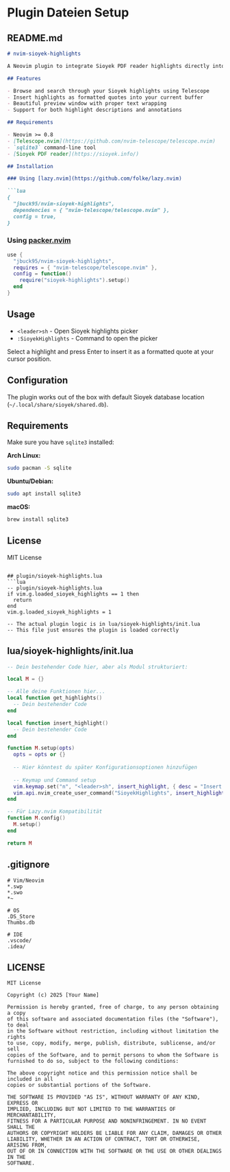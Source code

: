 # Plugin Dateien Setup

## README.md
```markdown
# nvim-sioyek-highlights

A Neovim plugin to integrate Sioyek PDF reader highlights directly into your editor.

## Features

- Browse and search through your Sioyek highlights using Telescope
- Insert highlights as formatted quotes into your current buffer
- Beautiful preview window with proper text wrapping
- Support for both highlight descriptions and annotations

## Requirements

- Neovim >= 0.8
- [Telescope.nvim](https://github.com/nvim-telescope/telescope.nvim)
- `sqlite3` command-line tool
- [Sioyek PDF reader](https://sioyek.info/)

## Installation

### Using [lazy.nvim](https://github.com/folke/lazy.nvim)

```lua
{
  "jbuck95/nvim-sioyek-highlights",
  dependencies = { "nvim-telescope/telescope.nvim" },
  config = true,
}
```

### Using [packer.nvim](https://github.com/wbthomason/packer.nvim)

```lua
use {
  "jbuck95/nvim-sioyek-highlights",
  requires = { "nvim-telescope/telescope.nvim" },
  config = function()
    require("sioyek-highlights").setup()
  end
}
```

## Usage

- `<leader>sh` - Open Sioyek highlights picker
- `:SioyekHighlights` - Command to open the picker

Select a highlight and press Enter to insert it as a formatted quote at your cursor position.

## Configuration

The plugin works out of the box with default Sioyek database location (`~/.local/share/sioyek/shared.db`).

## Requirements

Make sure you have `sqlite3` installed:

**Arch Linux:**
```bash
sudo pacman -S sqlite
```

**Ubuntu/Debian:**
```bash
sudo apt install sqlite3
```

**macOS:**
```bash
brew install sqlite3
```

## License

MIT License
```

## plugin/sioyek-highlights.lua
```lua
-- plugin/sioyek-highlights.lua
if vim.g.loaded_sioyek_highlights == 1 then
  return
end
vim.g.loaded_sioyek_highlights = 1

-- The actual plugin logic is in lua/sioyek-highlights/init.lua
-- This file just ensures the plugin is loaded correctly
```

## lua/sioyek-highlights/init.lua
```lua
-- Dein bestehender Code hier, aber als Modul strukturiert:

local M = {}

-- Alle deine Funktionen hier...
local function get_highlights()
  -- Dein bestehender Code
end

local function insert_highlight()
  -- Dein bestehender Code
end

function M.setup(opts)
  opts = opts or {}
  
  -- Hier könntest du später Konfigurationsoptionen hinzufügen
  
  -- Keymap und Command setup
  vim.keymap.set("n", "<leader>sh", insert_highlight, { desc = "Insert Sioyek Highlight" })
  vim.api.nvim_create_user_command("SioyekHighlights", insert_highlight, {})
end

-- Für Lazy.nvim Kompatibilität
function M.config()
  M.setup()
end

return M
```

## .gitignore
```gitignore
# Vim/Neovim
*.swp
*.swo
*~

# OS
.DS_Store
Thumbs.db

# IDE
.vscode/
.idea/
```

## LICENSE
```
MIT License

Copyright (c) 2025 [Your Name]

Permission is hereby granted, free of charge, to any person obtaining a copy
of this software and associated documentation files (the "Software"), to deal
in the Software without restriction, including without limitation the rights
to use, copy, modify, merge, publish, distribute, sublicense, and/or sell
copies of the Software, and to permit persons to whom the Software is
furnished to do so, subject to the following conditions:

The above copyright notice and this permission notice shall be included in all
copies or substantial portions of the Software.

THE SOFTWARE IS PROVIDED "AS IS", WITHOUT WARRANTY OF ANY KIND, EXPRESS OR
IMPLIED, INCLUDING BUT NOT LIMITED TO THE WARRANTIES OF MERCHANTABILITY,
FITNESS FOR A PARTICULAR PURPOSE AND NONINFRINGEMENT. IN NO EVENT SHALL THE
AUTHORS OR COPYRIGHT HOLDERS BE LIABLE FOR ANY CLAIM, DAMAGES OR OTHER
LIABILITY, WHETHER IN AN ACTION OF CONTRACT, TORT OR OTHERWISE, ARISING FROM,
OUT OF OR IN CONNECTION WITH THE SOFTWARE OR THE USE OR OTHER DEALINGS IN THE
SOFTWARE.
```
